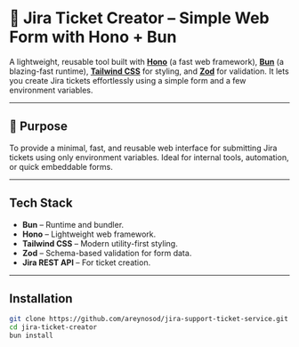 # 🧾 Jira Ticket Creator – Simple Web Form with Hono + Bun

A lightweight, reusable tool built with **[Hono](https://hono.dev/)** (a fast web framework), **[Bun](https://bun.sh/)** (a blazing-fast runtime), **[Tailwind CSS](https://tailwindcss.com/)** for styling, and **[Zod](https://zod.dev/)** for validation. It lets you create Jira tickets effortlessly using a simple form and a few environment variables.

---

## 🎯 Purpose

To provide a minimal, fast, and reusable web interface for submitting Jira tickets using only environment variables. Ideal for internal tools, automation, or quick embeddable forms.

---

## Tech Stack

- **Bun** – Runtime and bundler.
- **Hono** – Lightweight web framework.
- **Tailwind CSS** – Modern utility-first styling.
- **Zod** – Schema-based validation for form data.
- **Jira REST API** – For ticket creation.

---

## Installation

```bash
git clone https://github.com/areynosod/jira-support-ticket-service.git
cd jira-ticket-creator
bun install
```
